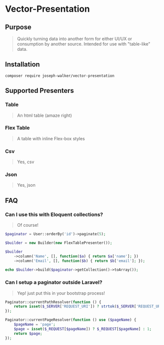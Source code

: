 # Vector-Presentation

## Purpose
> Quickly turning data into another form for either UI/UX or consumption by another source. Intended for use with "table-like" data.

## Installation
```
composer require joseph-walker/vector-presentation
```

## Supported Presenters

### Table
> An html table (amaze right)

### Flex Table
> A table with inline Flex-box styles

### Csv
> Yes, csv

### Json
> Yes, json

## FAQ

### Can I use this with Eloquent collections?

> Of course!

```php
$paginator = User::orderBy('id')->paginate(5);

$builder = new Builder(new FlexTablePresenter());

$builder
    ->column('Name', [], function($a) { return $a['name']; })
    ->column('Email', [], function($b) { return $b['email']; });
    
echo $builder->build($paginator->getCollection()->toArray());
```

### Can I setup a paginator outside Laravel?

> Yep! just put this in your bootstrap process!

```php
Paginator::currentPathResolver(function () {
    return isset($_SERVER['REQUEST_URI']) ? strtok($_SERVER['REQUEST_URI'], '?') : '/';
});

Paginator::currentPageResolver(function () use ($pageName) {
    $pageName = 'page';
    $page = isset($_REQUEST[$pageName]) ? $_REQUEST[$pageName] : 1;
    return $page;
});
```